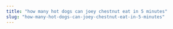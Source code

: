 ```yaml
---
title: "how many hot dogs can joey chestnut eat in 5 minutes"
slug: "how-many-hot-dogs-can-joey-chestnut-eat-in-5-minutes"
---
```


